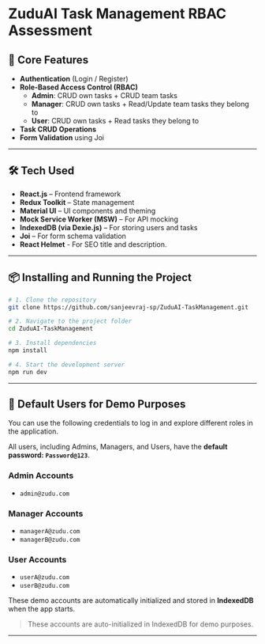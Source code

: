 # ZuduAI Task Management RBAC Assessment

## 🚀 Core Features

- **Authentication** (Login / Register)
- **Role-Based Access Control (RBAC)**
  - **Admin**: CRUD own tasks + CRUD team tasks
  - **Manager**: CRUD own tasks + Read/Update team tasks they belong to
  - **User**: CRUD own tasks + Read tasks they belong to
- **Task CRUD Operations**
- **Form Validation** using Joi

---

## 🛠️ Tech Used

- **React.js** – Frontend framework
- **Redux Toolkit** – State management
- **Material UI** – UI components and theming
- **Mock Service Worker (MSW)** – For API mocking
- **IndexedDB (via Dexie.js)** – For storing users and tasks
- **Joi** – For form schema validation
- **React Helmet** - For SEO title and description.

---

## 📦 Installing and Running the Project

```bash
# 1. Clone the repository
git clone https://github.com/sanjeevraj-sp/ZuduAI-TaskManagement.git

# 2. Navigate to the project folder
cd ZuduAI-TaskManagement

# 3. Install dependencies
npm install

# 4. Start the development server
npm run dev
```

---

## 👤 Default Users for Demo Purposes

You can use the following credentials to log in and explore different roles in the application.

All users, including Admins, Managers, and Users, have the **default password: `Password@123`**.

### Admin Accounts
- `admin@zudu.com`

### Manager Accounts
- `managerA@zudu.com`
- `managerB@zudu.com`

### User Accounts
- `userA@zudu.com`
- `userB@zudu.com`

These demo accounts are automatically initialized and stored in **IndexedDB** when the app starts.

> These accounts are auto-initialized in IndexedDB for demo purposes.

---
